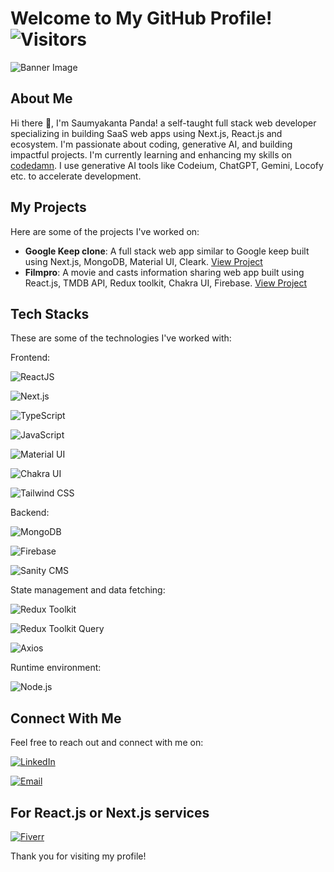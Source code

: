 # Welcome to My GitHub Profile! ![Visitors](https://visitor-badge.laobi.icu/badge?page_id=sk400.sk400)

![Banner Image](https://media.licdn.com/dms/image/D4E16AQGux274P7tlzg/profile-displaybackgroundimage-shrink_350_1400/0/1714462434860?e=1727308800&v=beta&t=tqcKSYxJj1NncLJHGM1XlQ7IDlR283efpxX4Jp-4DyY)

## About Me

Hi there 👋, I'm Saumyakanta Panda! a self-taught full stack web developer specializing in building SaaS web apps using Next.js, React.js and ecosystem. I'm passionate about coding, generative AI, and building impactful projects. I'm currently learning and enhancing my skills on [codedamn](https://codedamn.com/user/lee0309). I use generative AI tools like Codeium, ChatGPT, Gemini, Locofy etc. to accelerate development.

## My Projects

Here are some of the projects I've worked on:

- **Google Keep clone**: A full stack web app similar to Google keep built using Next.js, MongoDB, Material UI, Cleark. [View Project](https://keep-clone-iota.vercel.app/)
- **Filmpro**: A movie and casts information sharing web app built using React.js, TMDB API, Redux toolkit, Chakra UI, Firebase. [View Project](https://filmpro.vercel.app/)

## Tech Stacks

These are some of the technologies I've worked with:

Frontend:

![ReactJS](https://img.shields.io/badge/-ReactJS-61DAFB?style=for-the-badge&logo=react&logoColor=black)

![Next.js](https://img.shields.io/badge/-Next.js-000000?style=for-the-badge&logo=next.js&logoColor=white)

![TypeScript](https://img.shields.io/badge/-TypeScript-3178C6?style=for-the-badge&logo=typescript&logoColor=white)

![JavaScript](https://img.shields.io/badge/-JavaScript-F7DF1E?style=for-the-badge&logo=javascript&logoColor=black)

![Material UI](https://img.shields.io/badge/-Material%20UI-0081CB?style=for-the-badge&logo=material-ui&logoColor=white)

![Chakra UI](https://img.shields.io/badge/-Chakra%20UI-319795?style=for-the-badge&logo=chakra-ui&logoColor=white)

![Tailwind CSS](https://img.shields.io/badge/-Tailwind%20CSS-38B2AC?style=for-the-badge&logo=tailwind-css&logoColor=white)

Backend:

![MongoDB](https://img.shields.io/badge/-MongoDB-47A248?style=for-the-badge&logo=mongodb&logoColor=white)

![Firebase](https://img.shields.io/badge/-Firebase-FFCA28?style=for-the-badge&logo=firebase&logoColor=black)

![Sanity CMS](https://img.shields.io/badge/-Sanity%20CMS-FF3E00?style=for-the-badge&logo=sanity&logoColor=white)

State management and data fetching:

![Redux Toolkit](https://img.shields.io/badge/-Redux%20Toolkit-764ABC?style=for-the-badge&logo=redux&logoColor=white)

![Redux Toolkit Query](https://img.shields.io/badge/-Redux%20Toolkit%20Query-764ABC?style=for-the-badge&logo=redux&logoColor=white)

![Axios](https://img.shields.io/badge/-Axios-5A29E4?style=for-the-badge&logo=axios&logoColor=white)

Runtime environment:

![Node.js](https://img.shields.io/badge/-Node.js-339933?style=for-the-badge&logo=node.js&logoColor=white)

## Connect With Me

Feel free to reach out and connect with me on:

[![LinkedIn](https://img.shields.io/badge/-LinkedIn-0077B5?style=for-the-badge&logo=linkedin&logoColor=white)](https://www.linkedin.com/in/saumyakanta-panda-reactjs-nextjs-developer)

[![Email](https://img.shields.io/badge/-Email-D14836?style=for-the-badge&logo=gmail&logoColor=white)](mailto:skdeveloper101@gmail.com)

## For React.js or Next.js services

[![Fiverr](https://img.shields.io/badge/-Fiverr-1DBF73?style=for-the-badge&logo=fiverr&logoColor=white)](https://www.fiverr.com/s/vVwg0W)


Thank you for visiting my profile!

